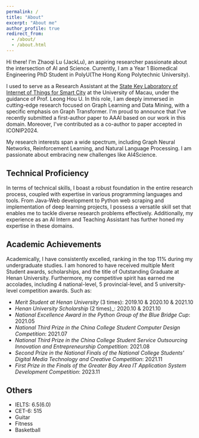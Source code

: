 ```yaml
---
permalink: /
title: "About"
excerpt: "About me"
author_profile: true
redirect_from: 
  - /about/
  - /about.html
---
```


Hi there! I'm Zhaoqi Lu (JackLu), an aspiring researcher passionate about the intersection of AI and Science. Currently, I am  a Year 1 Biomedical Engineering PhD Student in PolyU(The Hong Kong Polytechnic University).

I used to serve as a Research Assistant at the [State Key Laboratory of Internet of Things for Smart City](https://skliotsc.um.edu.mo/people/master-student/) at the University of Macau, under the guidance of Prof. Leong Hou U. In this role, I am deeply immersed in cutting-edge research focused on Graph Learning and Data Mining, with a specific emphasis on Graph Transformer. I'm proud to announce that I've recently submitted a first-author paper to AAAI based on our work in this domain. Moreover, I've contributed as a co-author to paper accepted in ICONIP2024.

My research interests span a wide spectrum, including Graph Neural Networks, Reinforcement Learning, and Natural Language Processing. I am passionate about embracing new challenges like AI4Science.

Technical Proficiency
------
In terms of technical skills, I boast a robust foundation in the entire research process, coupled with expertise in various programming languages and tools. From Java-Web development to Python web scraping and implementation of deep learning projects, I possess a versatile skill set that enables me to tackle diverse research problems effectively. Additionally, my experience as an AI Intern and Teaching Assistant has further honed my expertise in these domains.

Academic Achievements
------
Academically, I have consistently excelled, ranking in the top 11% during my undergraduate studies. I am honored to have received multiple Merit Student awards, scholarships, and the title of Outstanding Graduate at Henan University. Furthermore, my competitive spirit has earned me accolades, including 4 national-level, 5 provincial-level, and 5 university-level competition awards. Such as:
  - _Merit Student at Henan University_ (3 times): 2019.10 & 2020.10 & 2021.10
  - _Henan University Scholarship_ (2 times)_: 2020.10 & 2021.10
  - _National Excellence Award in the Python Group of the Blue Bridge Cup_: 2021.05
  - _National Third Prize in the China College Student Computer Design Competition_: 2021.07
  - _National Third Prize in the China College Student Service Outsourcing Innovation and Entrepreneurship Competition_: 2021.08
  - _Second Prize in the National Finals of the National College Students' Digital Media Technology and Creative Competition_: 2021.11
  - _First Prize in the Finals of the Greater Bay Area IT Application System Development Competition_: 2023.11


Others
------

- IELTS: 6.5(6.0)
- CET-6: 515
- Guitar
- Fitness
- Basketball